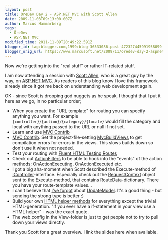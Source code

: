 ```yaml
---
layout: post
title: ÖreDev Day 2 - ASP.NET MVC with Scott Allen
date: 2009-11-03T09:13:00.007Z
author: Marcus Hammarberg
tags:
  - ÖreDev
  - ASP.NET MVC
modified_time: 2011-11-09T20:49:22.591Z
blogger_id: tag:blogger.com,1999:blog-36533086.post-472327445991958099
blogger_orig_url: https://www.marcusoft.net/2009/11/oredev-day-2-aspnet-mvc-with-scott.html
---
```



Now we're getting into the "real stuff" or rather IT-related stuff.

I am now attending a session with [Scott Allen](http://odetocode.com/blogs/scott/), who is a great guy by the way, on [ASP.NET MVC](http://www.asp.net/mVC/). As readers of this blog know I love this framework already since it got me back on understanding web development again.

OK - since Scott is dropping god nuggets as he speak, I thought that I put it here as we go, in no particular order;

- When you create the "URL template" for routing you can specify anything you want. For example `{controller}/{action}/{category}/{locale}` would fill the category and local with anything passed to the URL or null if not set.
- Learn and use [MVC Contrib](http://www.codeplex.com/MVCContrib)
- [MVC Contrib](http://www.codeplex.com/MVCContrib). Set the project-file-setting [MvcBuildViews](http://stackoverflow.com/questions/383192/compile-views-in-asp-net-mvc) to get compilation errors for errors in the views. This slows builds down so don't use it when not needed.
- Test your routing with [Fluent HTML Testing Routes](http://flux88.com/blog/fluent-route-testing-in-asp-net-mvc/)
- Check out [ActionFilters](http://www.asp.net/LEARN/mvc/tutorial-14-cs.aspx) to be able to hook into the "events" of the action methods; OnActionExecuting, OnActionExecuted etc.
- I got a big aha-moment when Scott described the Execute-method of [IController](http://msdn.microsoft.com/en-us/library/dd504937(VS.100).aspx)-interface. Especially check out the [RequestContext](http://msdn.microsoft.com/en-us/library/system.web.routing.requestcontext(VS.100).aspx) object sent to the Execute-method, that contains RouteData-dictionary. There you have your route-template values...
- I can't believe that [I've forgot](https://www.marcusoft.net/2009/03/updatemodel-formcollection-and-unit_5466.html) about [UpdateModel](http://davidhayden.com/blog/dave/archive/2008/09/08/ASPNETMVCUpdateModelTryUpdateModelDataBinding.aspx). It's a good thing - but sending the strong type is better :)
- Build your own [HTML helper methods](http://www.asp.net/learn/mvc/tutorial-09-cs.aspx) for everything except the trivial HTML-generation. "If you ever have a if-statement in your view use a HTML helper" - was the exact quote.
- The web.config in the View-folder is just to get people not to try to pull down your views directly.

Thank you Scott for a great overview. I link the slides here when available.
